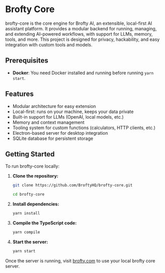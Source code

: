 # Brofty Core

brofty-core is the core engine for Brofty AI, an extensible, local-first AI assistant platform. It provides a modular backend for running, managing, and extending AI-powered workflows, with support for LLMs, memory, tools, and more. This project is designed for privacy, hackability, and easy integration with custom tools and models.

## Prerequisites

- **Docker**: You need Docker installed and running before running `yarn start`.

## Features

- Modular architecture for easy extension
- Local-first: runs on your machine, keeps your data private
- Built-in support for LLMs (OpenAI, local models, etc.)
- Memory and context management
- Tooling system for custom functions (calculators, HTTP clients, etc.)
- Electron-based server for desktop integration
- SQLite database for persistent storage

## Getting Started

To run brofty-core locally:

1. **Clone the repository:**
   ```sh
   git clone https://github.com/BroftyHQ/brofty-core.git
   
   cd brofty-core
   ```
2. **Install dependencies:**
   ```sh
   yarn install
   ```
3. **Compile the TypeScript code:**
   ```sh
   yarn compile
   ```
4. **Start the server:**
   ```sh
   yarn start
   ```

Once the server is running, visit [brofty.com](https://www.brofty.com) to use your local brofty core server.
